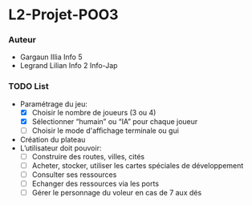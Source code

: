 # **L2-Projet-POO3**

### Auteur

* Gargaun Illia Info 5
* Legrand Lilian Info 2 Info-Jap

### **TODO List**

* Paramétrage du jeu:
  * [x] Choisir le nombre de joueurs (3 ou 4)
  * [x] Sélectionner “humain” ou “IA” pour chaque joueur
  * [ ] Choisir le mode d'affichage terminale ou gui
* Création du plateau
* L’utilisateur doit pouvoir:
  * [ ] Construire des routes, villes, cités
  * [ ] Acheter, stocker, utiliser les cartes spéciales de développement
  * [ ] Consulter ses ressources
  * [ ] Echanger des ressources via les ports
  * [ ] Gérer le personnage du voleur en cas de 7 aux dés
